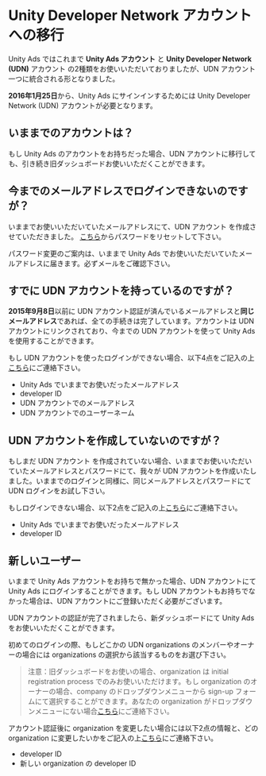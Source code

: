 # Unity Developer Network アカウントへの移行

Unity Ads ではこれまで **Unity Ads アカウント** と **Unity Developer Network (UDN)** アカウント の2種類をお使いいただいておりましたが、UDN アカウント一つに統合される形となりました。

**2016年1月25日**から、Unity Ads にサインインするためには Unity Developer Network (UDN) アカウントが必要となります。

## いままでのアカウントは？
もし Unity Ads のアカウントをお持ちだった場合、UDN アカウントに移行しても、引き続き旧ダッシュボードお使いいただくことができます。

## 今までのメールアドレスでログインできないのですが？
いままでお使いいただいていたメールアドレスにて、UDN アカウント を作成させていただきました。
[こちら](https://accounts.unity3d.com/password/new)からパスワードをリセットして下さい。

パスワード変更のご案内は、いままで Unity Ads でお使いいただいていたメールアドレスに届きます。必ずメールをご確認下さい。

## すでに UDN アカウントを持っているのですが？
**2015年9月8日**以前に UDN アカウント認証が済んでいるメールアドレスと**同じメールアドレス**であれば、全ての手続きは完了しています。アカウントは UDN アカウントにリンクされており、今までの UDN アカウントを使って Unity Ads を使用することができます。

もし UDN アカウントを使ったログインができない場合、以下4点をご記入の上[こちら](mailto:ads-support@unity3d.co.jp)にご連絡下さい。

- Unity Ads でいままでお使いだったメールアドレス
- developer ID
- UDN アカウントでのメールアドレス
- UDN アカウントでのユーザーネーム

## UDN アカウントを作成していないのですが？

もしまだ UDN アカウント を作成されていない場合、いままでお使いいただいていたメールアドレスとパスワードにて、我々が UDN アカウントを作成いたしました。いままでのログインと同様に、同じメールアドレスとパスワードにて UDN ログインをお試し下さい。

もしログインできない場合、以下2点をご記入の上[こちら](mailto:ads-support@unity3d.co.jp)にご連絡下さい。

- Unity Ads でいままでお使いだったメールアドレス
- developer ID

## 新しいユーザー
いままで Unity Ads アカウントをお持ちで無かった場合、UDN アカウントにて Unity Ads にログインすることができます。もし UDN アカウントもお持ちでなかった場合は、UDN アカウントにご登録いただく必要がございます。

UDN アカウントの認証が完了されましたら、新ダッシュボードにて Unity Ads をお使いいただくことができます。

初めてのログインの際、もしどこかの UDN organizations のメンバーやオーナーの場合には organizations の選択から該当するものをお選び下さい。

> 注意：旧ダッシュボードをお使いの場合、organization は initial registration process でのみお使いいただけます。もし organization のオーナーの場合、company のドロップダウンメニューから sign-up フォームにて選択することができます。あなたの organization がドロップダウンメニューにない場合[こちら](mailto:ads-support@unity3d.co.jp)にご連絡下さい。

アカウント認証後に organization を変更したい場合には以下2点の情報と、どの organization に変更したいかをご記入の上[こちら](mailto:ads-support@unity3d.co.jp)にご連絡下さい。

- developer ID
- 新しい organization の developer ID


